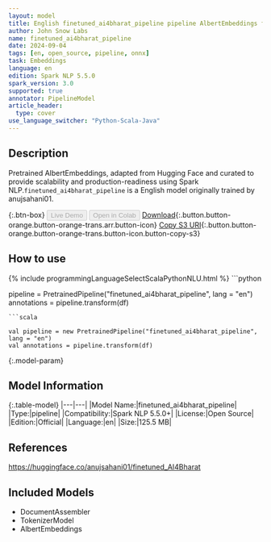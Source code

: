 ```yaml
---
layout: model
title: English finetuned_ai4bharat_pipeline pipeline AlbertEmbeddings from anujsahani01
author: John Snow Labs
name: finetuned_ai4bharat_pipeline
date: 2024-09-04
tags: [en, open_source, pipeline, onnx]
task: Embeddings
language: en
edition: Spark NLP 5.5.0
spark_version: 3.0
supported: true
annotator: PipelineModel
article_header:
  type: cover
use_language_switcher: "Python-Scala-Java"
---
```


## Description

Pretrained AlbertEmbeddings, adapted from Hugging Face and curated to provide scalability and production-readiness using Spark NLP.`finetuned_ai4bharat_pipeline` is a English model originally trained by anujsahani01.

{:.btn-box}
<button class="button button-orange" disabled>Live Demo</button>
<button class="button button-orange" disabled>Open in Colab</button>
[Download](https://s3.amazonaws.com/auxdata.johnsnowlabs.com/public/models/finetuned_ai4bharat_pipeline_en_5.5.0_3.0_1725435559940.zip){:.button.button-orange.button-orange-trans.arr.button-icon}
[Copy S3 URI](s3://auxdata.johnsnowlabs.com/public/models/finetuned_ai4bharat_pipeline_en_5.5.0_3.0_1725435559940.zip){:.button.button-orange.button-orange-trans.button-icon.button-copy-s3}

## How to use



<div class="tabs-box" markdown="1">
{% include programmingLanguageSelectScalaPythonNLU.html %}
```python

pipeline = PretrainedPipeline("finetuned_ai4bharat_pipeline", lang = "en")
annotations =  pipeline.transform(df)   

```
```scala

val pipeline = new PretrainedPipeline("finetuned_ai4bharat_pipeline", lang = "en")
val annotations = pipeline.transform(df)

```
</div>

{:.model-param}
## Model Information

{:.table-model}
|---|---|
|Model Name:|finetuned_ai4bharat_pipeline|
|Type:|pipeline|
|Compatibility:|Spark NLP 5.5.0+|
|License:|Open Source|
|Edition:|Official|
|Language:|en|
|Size:|125.5 MB|

## References

https://huggingface.co/anujsahani01/finetuned_AI4Bharat

## Included Models

- DocumentAssembler
- TokenizerModel
- AlbertEmbeddings